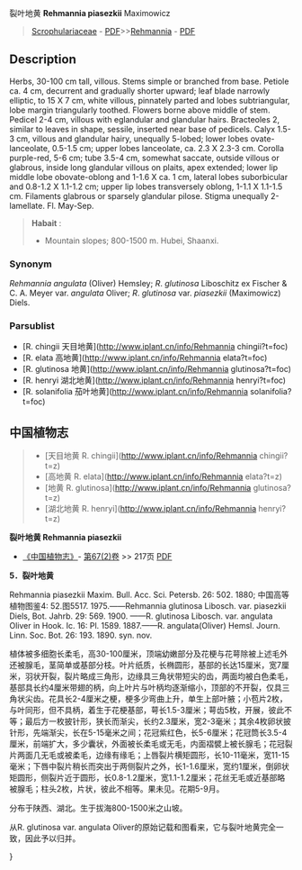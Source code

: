 裂叶地黄 **Rehmannia piasezkii** Maximowicz

> [Scrophulariaceae](http://www.iplant.cn/info/Scrophulariaceae?t=foc) - [PDF](http://www.iplant.cn/foc/pdf/Scrophulariaceae.pdf)>>[Rehmannia](http://www.iplant.cn/info/Rehmannia?t=foc) - [PDF](http://www.iplant.cn/foc/pdf/Rehmannia.pdf)

## Description

Herbs, 30-100 cm tall, villous. Stems simple or branched from base. Petiole ca. 4 cm, decurrent and gradually shorter upward; leaf blade narrowly elliptic, to 15 X 7 cm, white villous, pinnately parted and lobes subtriangular, lobe margin triangularly toothed. Flowers borne above middle of stem. Pedicel 2-4 cm, villous with eglandular and glandular hairs. Bracteoles 2, similar to leaves in shape, sessile, inserted near base of pedicels. Calyx 1.5-3 cm, villous and glandular hairy, unequally 5-lobed; lower lobes ovate-lanceolate, 0.5-1.5 cm; upper lobes lanceolate, ca. 2.3 X 2.3-3 cm. Corolla purple-red, 5-6 cm; tube 3.5-4 cm, somewhat saccate, outside villous or glabrous, inside long glandular villous on plaits, apex extended; lower lip middle lobe obovate-oblong and 1-1.6 X ca. 1 cm, lateral lobes suborbicular and 0.8-1.2 X 1.1-1.2 cm; upper lip lobes transversely oblong, 1-1.1 X 1.1-1.5 cm. Filaments glabrous or sparsely glandular pilose. Stigma unequally 2-lamellate. Fl. May-Sep.

> **Habait** : 
>* Mountain slopes; 800-1500 m. Hubei, Shaanxi.

### Synonym
*Rehmannia angulata* (Oliver) Hemsley; *R*. *glutinosa* Liboschitz ex Fischer & C. A. Meyer var. *angulata* Oliver; *R*. *glutinosa* var. *piasezkii* (Maximowicz) Diels.

### Parsublist

* [R.  chingii  天目地黄](http://www.iplant.cn/info/Rehmannia chingii?t=foc)
* [R.  elata  高地黄](http://www.iplant.cn/info/Rehmannia elata?t=foc)
* [R.  glutinosa  地黄](http://www.iplant.cn/info/Rehmannia glutinosa?t=foc)
* [R.  henryi  湖北地黄](http://www.iplant.cn/info/Rehmannia henryi?t=foc)
* [R.  solanifolia  茄叶地黄](http://www.iplant.cn/info/Rehmannia solanifolia?t=foc)

## 中国植物志

> * [天目地黄  R.  chingii](http://www.iplant.cn/info/Rehmannia chingii?t=z)
> * [高地黄  R.  elata](http://www.iplant.cn/info/Rehmannia elata?t=z)
> * [地黄  R.  glutinosa](http://www.iplant.cn/info/Rehmannia glutinosa?t=z)
> * [湖北地黄  R.  henryi](http://www.iplant.cn/info/Rehmannia henryi?t=z)

**裂叶地黄 Rehmannia piasezkii**

* [《中国植物志》](http://www.iplant.cn/frps)- [第67(2)卷](http://www.iplant.cn/frps/vol/67(2)) >> 217页 [PDF](http://www.iplant.cn/frps/pdf/67(2)/217a.pdf)

**5．裂叶地黄**

Rehmannia piasezkii Maxim. Bull. Acc. Sci. Petersb. 26: 502. 1880; 中国高等植物图鉴4: 52.图5517. 1975.——Rehmannia glutinosa Libosch. var. piasezkii Diels, Bot. Jahrb. 29: 569. 1900. ——R. glutinosa Libosch. var. angulata Oliver in Hook. Ic. 16: Pl. 1589. 1887.——R. angulata(Oliver) Hemsl. Journ. Linn. Soc. Bot. 26: 193. 1890. syn. nov.

植体被多细胞长柔毛，高30-100厘米，顶端幼嫩部分及花梗与花萼除被上述毛外还被腺毛，茎简单或基部分枝。叶片纸质，长椭圆形，基部的长达15厘米，宽7厘米，羽状开裂，裂片略成三角形，边缘具三角状带短尖的齿，两面均被白色柔毛，基部具长约4厘米带翅的柄，向上叶片与叶柄均逐渐缩小，顶部的不开裂，仅具三角状尖齿。花具长2-4厘米之梗，梗多少弯曲上升，单生上部叶腋；小苞片2枚，与叶同形，但不具柄，着生于花梗基部，萼长1.5-3厘米；萼齿5枚，开展，彼此不等；最后方一枚披针形，狭长而渐尖，长约2.3厘米，宽2-3毫米；其余4枚卵状披针形，先端渐尖，长在5-15毫米之间；花冠紫红色，长5-6厘米；花冠筒长3.5-4厘米，前端扩大，多少囊状，外面被长柔毛或无毛，内面褶襞上被长腺毛；花冠裂片两面几无毛或被柔毛，边缘有缘毛；上唇裂片横矩圆形，长10-11毫米，宽11-15毫米；下唇中裂片稍长而突出于两侧裂片之外，长1-1.6厘米，宽约1厘米，倒卵状矩圆形，侧裂片近于圆形，长0.8-1.2厘米，宽1.1-1.2厘米；花丝无毛或近基部略被腺毛；柱头2枚，片状，彼此不相等。果未见。花期5-9月。

分布于陕西、湖北。生于拔海800-1500米之山坡。

从R. glutinosa var. angulata Oliver的原始记载和图看来，它与裂叶地黄完全一致，因此予以归并。

}